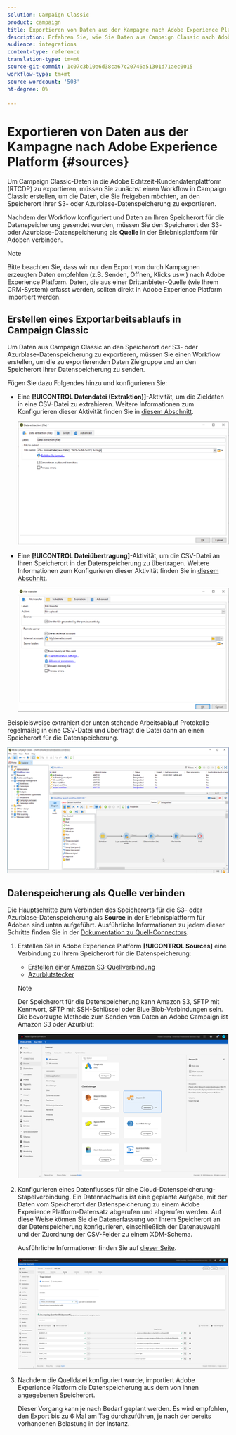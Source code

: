 ```yaml
---
solution: Campaign Classic
product: campaign
title: Exportieren von Daten aus der Kampagne nach Adobe Experience Platform
description: Erfahren Sie, wie Sie Daten aus Campaign Classic nach Adobe Experience Platform exportieren.
audience: integrations
content-type: reference
translation-type: tm+mt
source-git-commit: 1c07c3b10a6d38ca67c20746a51301d71aec0015
workflow-type: tm+mt
source-wordcount: '503'
ht-degree: 0%

---
```



# Exportieren von Daten aus der Kampagne nach Adobe Experience Platform {#sources}

Um Campaign Classic-Daten in die Adobe Echtzeit-Kundendatenplattform (RTCDP) zu exportieren, müssen Sie zunächst einen Workflow in Campaign Classic erstellen, um die Daten, die Sie freigeben möchten, an den Speicherort Ihrer S3- oder Azurblase-Datenspeicherung zu exportieren.

Nachdem der Workflow konfiguriert und Daten an Ihren Speicherort für die Datenspeicherung gesendet wurden, müssen Sie den Speicherort der S3- oder Azurblase-Datenspeicherung als **Quelle** in der Erlebnisplattform für Adoben verbinden.

>[!NOTE]
>
>Bitte beachten Sie, dass wir nur den Export von durch Kampagnen erzeugten Daten empfehlen (z.B. Senden, Öffnen, Klicks usw.) nach Adobe Experience Platform. Daten, die aus einer Drittanbieter-Quelle (wie Ihrem CRM-System) erfasst werden, sollten direkt in Adobe Experience Platform importiert werden.

## Erstellen eines Exportarbeitsablaufs in Campaign Classic

Um Daten aus Campaign Classic an den Speicherort der S3- oder Azurblase-Datenspeicherung zu exportieren, müssen Sie einen Workflow erstellen, um die zu exportierenden Daten Zielgruppe und an den Speicherort Ihrer Datenspeicherung zu senden.

Fügen Sie dazu Folgendes hinzu und konfigurieren Sie:

* Eine **[!UICONTROL Datendatei (Extraktion)]**-Aktivität, um die Zieldaten in eine CSV-Datei zu extrahieren. Weitere Informationen zum Konfigurieren dieser Aktivität finden Sie in [diesem Abschnitt](../../workflow/using/extraction--file-.md).

   ![](assets/rtcdp-extract-file.png)

* Eine **[!UICONTROL Dateiübertragung]**-Aktivität, um die CSV-Datei an Ihren Speicherort in der Datenspeicherung zu übertragen. Weitere Informationen zum Konfigurieren dieser Aktivität finden Sie in [diesem Abschnitt](../../workflow/using/file-transfer.md).

   ![](assets/rtcdp-file-transfer.png)

Beispielsweise extrahiert der unten stehende Arbeitsablauf Protokolle regelmäßig in eine CSV-Datei und überträgt die Datei dann an einen Speicherort für die Datenspeicherung.

![](assets/aep-export.png)

## Datenspeicherung als Quelle verbinden

Die Hauptschritte zum Verbinden des Speicherorts für die S3- oder Azurblase-Datenspeicherung als **Source** in der Erlebnisplattform für Adoben sind unten aufgeführt. Ausführliche Informationen zu jedem dieser Schritte finden Sie in der [Dokumentation zu Quell-Connectors](https://experienceleague.adobe.com/docs/experience-platform/sources/home.html).

1. Erstellen Sie in Adobe Experience Platform **[!UICONTROL Sources]** eine Verbindung zu Ihrem Speicherort für die Datenspeicherung:

   * [Erstellen einer Amazon S3-Quellverbindung](https://experienceleague.adobe.com/docs/experience-platform/sources/ui-tutorials/create/cloud-storage/s3.html)
   * [Azurblutstecker](https://experienceleague.adobe.com/docs/experience-platform/sources/connectors/cloud-storage/blob.html)

   >[!NOTE]
   >
   >Der Speicherort für die Datenspeicherung kann Amazon S3, SFTP mit Kennwort, SFTP mit SSH-Schlüssel oder Blue Blob-Verbindungen sein. Die bevorzugte Methode zum Senden von Daten an Adobe Campaign ist Amazon S3 oder Azurblut:

   ![](assets/rtcdp-connector.png)

1. Konfigurieren eines Datenflusses für eine Cloud-Datenspeicherung-Stapelverbindung. Ein Datennachweis ist eine geplante Aufgabe, mit der Daten vom Speicherort der Datenspeicherung zu einem Adobe Experience Platform-Datensatz abgerufen und abgerufen werden. Auf diese Weise können Sie die Datenerfassung von Ihrem Speicherort an der Datenspeicherung konfigurieren, einschließlich der Datenauswahl und der Zuordnung der CSV-Felder zu einem XDM-Schema.

   Ausführliche Informationen finden Sie auf [dieser Seite](https://experienceleague.adobe.com/docs/experience-platform/sources/ui-tutorials/dataflow/cloud-storage.html).

   ![](assets/rtcdp-map-xdm.png)

1. Nachdem die Quelldatei konfiguriert wurde, importiert Adobe Experience Platform die Datenspeicherung aus dem von Ihnen angegebenen Speicherort.

   Dieser Vorgang kann je nach Bedarf geplant werden. Es wird empfohlen, den Export bis zu 6 Mal am Tag durchzuführen, je nach der bereits vorhandenen Belastung in der Instanz.
